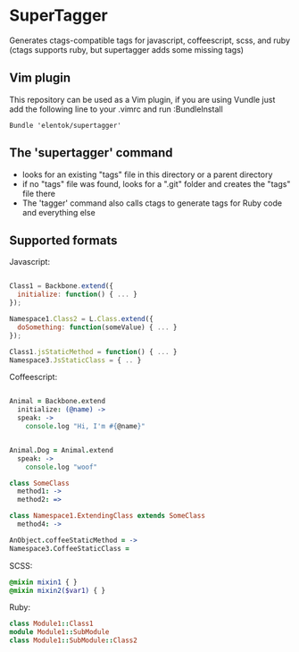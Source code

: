 SuperTagger
===========

Generates ctags-compatible tags for javascript, coffeescript, scss, and ruby
(ctags supports ruby, but supertagger adds some missing tags)

Vim plugin
-----------
This repository can be used as a Vim plugin,
if you are using Vundle just add the following line to your .vimrc and run :BundleInstall

```vim
Bundle 'elentok/supertagger'
```


The 'supertagger' command
--------------------------

* looks for an existing "tags" file in this directory or a parent directory
* if no "tags" file was found, looks for a ".git" folder and creates the "tags" file there
* The 'tagger' command also calls ctags to generate tags for Ruby code and everything else

Supported formats
-----------------

Javascript:

```javascript

Class1 = Backbone.extend({
  initialize: function() { ... }
});

Namespace1.Class2 = L.Class.extend({
  doSomething: function(someValue) { ... }
});

Class1.jsStaticMethod = function() { ... }
Namespace3.JsStaticClass = { .. }

```

Coffeescript:

```coffeescript

Animal = Backbone.extend
  initialize: (@name) ->
  speak: ->
    console.log "Hi, I'm #{@name}"


Animal.Dog = Animal.extend
  speak: ->
    console.log "woof"

class SomeClass
  method1: ->
  method2: =>

class Namespace1.ExtendingClass extends SomeClass
  method4: ->

AnObject.coffeeStaticMethod = ->
Namespace3.CoffeeStaticClass =

```

SCSS:
```scss
@mixin mixin1 { }
@mixin mixin2($var1) { }

```

Ruby:
```ruby
class Module1::Class1
module Module1::SubModule
class Module1::SubModule::Class2
```
